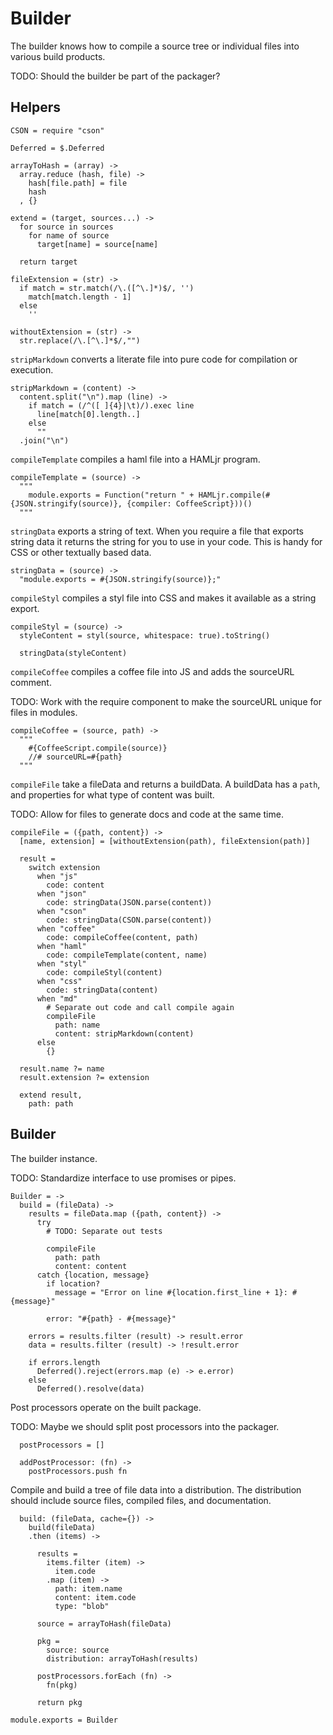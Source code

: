 Builder
=======

The builder knows how to compile a source tree or individual files into various
build products.

TODO: Should the builder be part of the packager?

Helpers
-------
    CSON = require "cson"

    Deferred = $.Deferred

    arrayToHash = (array) ->
      array.reduce (hash, file) ->
        hash[file.path] = file
        hash
      , {}

    extend = (target, sources...) ->
      for source in sources
        for name of source
          target[name] = source[name]

      return target

    fileExtension = (str) ->
      if match = str.match(/\.([^\.]*)$/, '')
        match[match.length - 1]
      else
        ''

    withoutExtension = (str) ->
      str.replace(/\.[^\.]*$/,"")

`stripMarkdown` converts a literate file into pure code for compilation or execution.

    stripMarkdown = (content) ->
      content.split("\n").map (line) ->
        if match = (/^([ ]{4}|\t)/).exec line
          line[match[0].length..]
        else
          ""
      .join("\n")

`compileTemplate` compiles a haml file into a HAMLjr program.

    compileTemplate = (source) ->
      """
        module.exports = Function("return " + HAMLjr.compile(#{JSON.stringify(source)}, {compiler: CoffeeScript}))()
      """

`stringData` exports a string of text. When you require a file that exports
string data it returns the string for you to use in your code. This is handy for
CSS or other textually based data.

    stringData = (source) ->
      "module.exports = #{JSON.stringify(source)};"

`compileStyl` compiles a styl file into CSS and makes it available as a string
export.

    compileStyl = (source) ->
      styleContent = styl(source, whitespace: true).toString()

      stringData(styleContent)

`compileCoffee` compiles a coffee file into JS and adds the sourceURL comment.

TODO: Work with the require component to make the sourceURL unique for files in
modules.

    compileCoffee = (source, path) ->
      """
        #{CoffeeScript.compile(source)}
        //# sourceURL=#{path}
      """

`compileFile` take a fileData and returns a buildData. A buildData has a `path`,
and properties for what type of content was built.

TODO: Allow for files to generate docs and code at the same time.

    compileFile = ({path, content}) ->
      [name, extension] = [withoutExtension(path), fileExtension(path)]

      result =
        switch extension
          when "js"
            code: content
          when "json"
            code: stringData(JSON.parse(content))
          when "cson"
            code: stringData(CSON.parse(content))
          when "coffee"
            code: compileCoffee(content, path)
          when "haml"
            code: compileTemplate(content, name)
          when "styl"
            code: compileStyl(content)
          when "css"
            code: stringData(content)
          when "md"
            # Separate out code and call compile again
            compileFile
              path: name
              content: stripMarkdown(content)
          else
            {}

      result.name ?= name
      result.extension ?= extension

      extend result,
        path: path

Builder
-------

The builder instance.

TODO: Standardize interface to use promises or pipes.

    Builder = ->
      build = (fileData) ->
        results = fileData.map ({path, content}) ->
          try
            # TODO: Separate out tests

            compileFile
              path: path
              content: content
          catch {location, message}
            if location?
              message = "Error on line #{location.first_line + 1}: #{message}"

            error: "#{path} - #{message}"

        errors = results.filter (result) -> result.error
        data = results.filter (result) -> !result.error

        if errors.length
          Deferred().reject(errors.map (e) -> e.error)
        else
          Deferred().resolve(data)

Post processors operate on the built package.

TODO: Maybe we should split post processors into the packager.

      postProcessors = []

      addPostProcessor: (fn) ->
        postProcessors.push fn

Compile and build a tree of file data into a distribution. The distribution should
include source files, compiled files, and documentation.

      build: (fileData, cache={}) ->
        build(fileData)
        .then (items) ->

          results =
            items.filter (item) ->
              item.code
            .map (item) ->
              path: item.name
              content: item.code
              type: "blob"

          source = arrayToHash(fileData)

          pkg =
            source: source
            distribution: arrayToHash(results)

          postProcessors.forEach (fn) ->
            fn(pkg)

          return pkg

    module.exports = Builder
